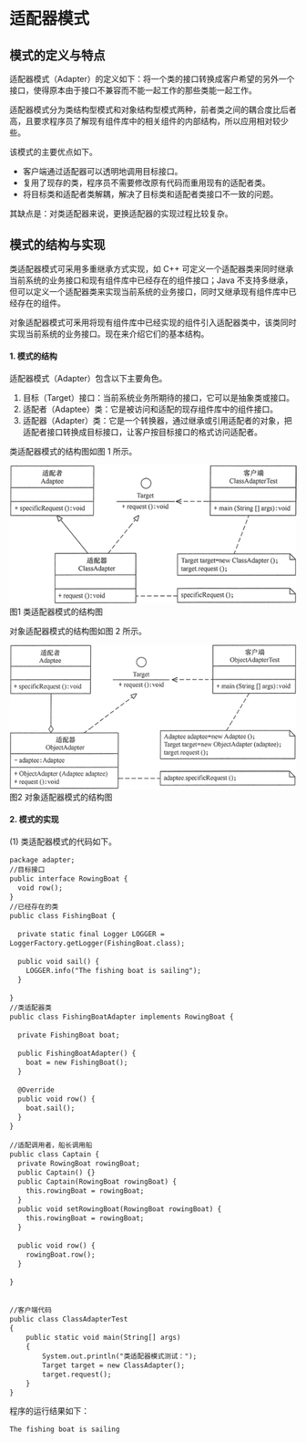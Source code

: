 # 适配器模式

## 模式的定义与特点

适配器模式（Adapter）的定义如下：将一个类的接口转换成客户希望的另外一个接口，使得原本由于接口不兼容而不能一起工作的那些类能一起工作。

适配器模式分为类结构型模式和对象结构型模式两种，前者类之间的耦合度比后者高，且要求程序员了解现有组件库中的相关组件的内部结构，所以应用相对较少些。

该模式的主要优点如下。

- 客户端通过适配器可以透明地调用目标接口。
- 复用了现存的类，程序员不需要修改原有代码而重用现有的适配者类。
- 将目标类和适配者类解耦，解决了目标类和适配者类接口不一致的问题。

其缺点是：对类适配器来说，更换适配器的实现过程比较复杂。

## 模式的结构与实现

类适配器模式可采用多重继承方式实现，如 C++ 可定义一个适配器类来同时继承当前系统的业务接口和现有组件库中已经存在的组件接口；Java 不支持多继承，但可以定义一个适配器类来实现当前系统的业务接口，同时又继承现有组件库中已经存在的组件。

对象适配器模式可釆用将现有组件库中已经实现的组件引入适配器类中，该类同时实现当前系统的业务接口。现在来介绍它们的基本结构。

#### 1. 模式的结构

适配器模式（Adapter）包含以下主要角色。

1. 目标（Target）接口：当前系统业务所期待的接口，它可以是抽象类或接口。
2. 适配者（Adaptee）类：它是被访问和适配的现存组件库中的组件接口。
3. 适配器（Adapter）类：它是一个转换器，通过继承或引用适配者的对象，把适配者接口转换成目标接口，让客户按目标接口的格式访问适配者。

类适配器模式的结构图如图 1 所示。

![类适配器模式的结构图](assets/3-1Q1151045351c.gif)
图1 类适配器模式的结构图

对象适配器模式的结构图如图 2 所示。

![对象适配器模式的结构图](assets/3-1Q1151046105A.gif)
图2 对象适配器模式的结构图

#### 2. 模式的实现

(1) 类适配器模式的代码如下。

```
package adapter;
//目标接口
public interface RowingBoat {
  void row();
}
//已经存在的类
public class FishingBoat {

  private static final Logger LOGGER = LoggerFactory.getLogger(FishingBoat.class);

  public void sail() {
    LOGGER.info("The fishing boat is sailing");
  }

}
//类适配器类
public class FishingBoatAdapter implements RowingBoat {

  private FishingBoat boat;

  public FishingBoatAdapter() {
    boat = new FishingBoat();
  }

  @Override
  public void row() {
    boat.sail();
  }
}

//适配调用者，船长调用船
public class Captain {
  private RowingBoat rowingBoat;
  public Captain() {}
  public Captain(RowingBoat rowingBoat) {
    this.rowingBoat = rowingBoat;
  }
  public void setRowingBoat(RowingBoat rowingBoat) {
    this.rowingBoat = rowingBoat;
  }

  public void row() {
    rowingBoat.row();
  }

}


//客户端代码
public class ClassAdapterTest
{
    public static void main(String[] args)
    {
        System.out.println("类适配器模式测试：");
        Target target = new ClassAdapter();
        target.request();
    }
}
```

程序的运行结果如下：

```
The fishing boat is sailing
```